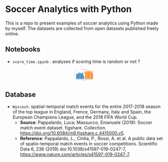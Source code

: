# Soccer Analytics with Python
This is a repo to present examples of soccer analytics using Python made by myself. The datasets are collected from open datasets published freely online.

## Notebooks
- `score_time.ipynb` : analyses if scoring time is random or not ? 
<p align="center">
<img src="./figs/PL_score_time.png" style="zoom:7.5%;" />
</p>

## Database
- `Wyscout`: spatial-temporal match events for the entire 2017-2018 season of the top league in England, Frence, Germany, Italy and Spain, the European Champions League, and the 2018 FIFA World Cup. 
  - **Source**: Pappalardo, Luca; Massucco, Emanuele (2019): Soccer match event dataset. figshare. Collection. https://doi.org/10.6084/m9.figshare.c.4415000.v5. 
  - **Reference**: Pappalardo, L., Cintia, P., Rossi, A. et al. A public data set of spatio-temporal match events in soccer competitions. Scientific Data 6, 236 (2019) doi:10.1038/s41597-019-0247-7, https://www.nature.com/articles/s41597-019-0247-7.

